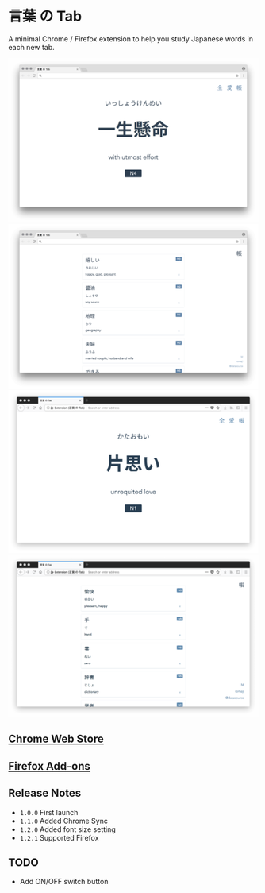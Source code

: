 # 言葉 の Tab

A minimal Chrome / Firefox extension to help you study Japanese words in each new tab.

![](./docs/chrome-word.png)
![](./docs/chrome-book.png)
![](./docs/firefox-word.png)
![](./docs/firefox-book.png)

## [Chrome Web Store](https://chrome.google.com/webstore/detail/%E8%A8%80%E8%91%89-%E3%81%AE-tab/lacmiiahoideajihiclkhmdkikkbjcnb)

## [Firefox Add-ons](https://addons.mozilla.org/en-US/firefox/addon/the-tab-of-words/?src=https://the-tab-of-words.keipixel.com/)

## Release Notes

- `1.0.0` First launch
- `1.1.0` Added Chrome Sync
- `1.2.0` Added font size setting
- `1.2.1` Supported Firefox

## TODO

- Add ON/OFF switch button

